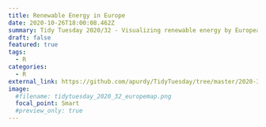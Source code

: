 ```yaml
---
title: Renewable Energy in Europe
date: 2020-10-26T18:00:08.462Z
summary: Tidy Tuesday 2020/32 - Visualizing renewable energy by European country
draft: false
featured: true
tags:
  - R
categories:
  - R
external_link: https://github.com/apurdy/TidyTuesday/tree/master/2020-32
image:
  #filename: tidytuesday_2020_32_europemap.png
  focal_point: Smart
  #preview_only: true
---
```

